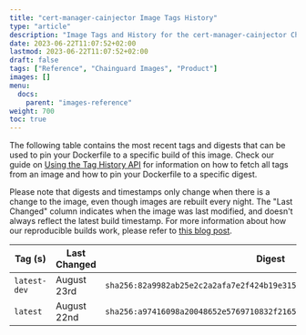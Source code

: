 ```yaml
---
title: "cert-manager-cainjector Image Tags History"
type: "article"
description: "Image Tags and History for the cert-manager-cainjector Chainguard Image"
date: 2023-06-22T11:07:52+02:00
lastmod: 2023-06-22T11:07:52+02:00
draft: false
tags: ["Reference", "Chainguard Images", "Product"]
images: []
menu:
  docs:
    parent: "images-reference"
weight: 700
toc: true
---
```


The following table contains the most recent tags and digests that can be used to pin your Dockerfile to a specific build of this image. Check our guide on [Using the Tag History API](/chainguard/chainguard-images/using-the-tag-history-api/) for information on how to fetch all tags from an image and how to pin your Dockerfile to a specific digest.

Please note that digests and timestamps only change when there is a change to the image, even though images are rebuilt every night. The "Last Changed" column indicates when the image was last modified, and doesn't always reflect the latest build timestamp. For more information about how our reproducible builds work, please refer to [this blog post](https://www.chainguard.dev/unchained/reproducing-chainguards-reproducible-image-builds).

| Tag (s)       | Last Changed | Digest                                                                    |
|---------------|--------------|---------------------------------------------------------------------------|
|  `latest-dev` | August 23rd  | `sha256:82a9982ab25e2c2a2afa7e2f424b19e315cf6f8585177d36e24b3dac5cce0a2e` |
|  `latest`     | August 22nd  | `sha256:a97416098a20048652e5769710832f2165c9515fa2901db52ab0b6d9d9db07a0` |
